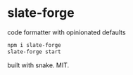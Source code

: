# slate-forge

code formatter with opinionated defaults

```bash
npm i slate-forge
slate-forge start
```

built with snake. MIT.

